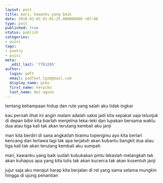 ```yaml
---
layout: post
title: mari, kawanku yang baik
date: 2010-02-03 01:01:25.000000000 +07:00
type: post
published: true
status: publish
categories:
- puisi
tags:
- poetry
- puisi
meta:
  _edit_last: '7761285'
author:
  login: pdft
  email: padfoot.tgz@gmail.com
  display_name: piko
  first_name: herpiko
  last_name: dwi aguno
---
```


tentang kehampaan hidup
dan rute yang salah
aku tidak ingkar

kau pernah lihat ini
angin malam adalah saksi
jadi kita sepakat saja
telunjuk di depan bibir kita
biarlah menjelma teka-teki
dan lupakan bersama waktu
dua
atau tiga kali
tak akan terulang kembali
aku janji

mari kita berdiri di sana
angkatlah tiraimu topengmu
ayo kita berlari kencang
dan tertawa lagi
tak apa terjatuh
akan kubantu bangkit
dua
atau tiga kali
tak akan terulang kembali
aku sumpah

mari, kawanku yang baik
sudah kubukakan pintu
lekaslah melangkah
tak akan kuhapus apa yang kita tulis
tak akan kucerca
tak akan kusentuh
janji

jujur saja
aku merajut harap
kita berjalan di rel yang sama
selama mungkin
hingga di ujung penantian
